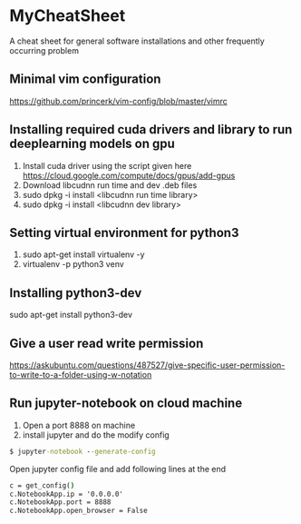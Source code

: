 # MyCheatSheet
A cheat sheet for general software installations and other frequently occurring problem

## Minimal vim configuration
https://github.com/princerk/vim-config/blob/master/vimrc

## Installing required cuda drivers and library to run deeplearning models on gpu
1. Install cuda driver using the script given here https://cloud.google.com/compute/docs/gpus/add-gpus
2. Download libcudnn run time and dev .deb files
3. sudo dpkg -i install &lt;libcudnn run time library>
4. sudo dpkg -i install &lt;libcudnn dev library>

## Setting virtual environment for python3

1. sudo apt-get install virtualenv -y
2. virtualenv -p python3 venv

## Installing python3-dev
sudo apt-get install python3-dev

## Give a user read write permission
https://askubuntu.com/questions/487527/give-specific-user-permission-to-write-to-a-folder-using-w-notation

## Run jupyter-notebook on cloud machine
1. Open a port 8888 on machine
2. install jupyter and do the modify config
```cmd
$ jupyter-notebook --generate-config
```

Open jupyter config file and add following lines at the end

```cmd
c = get_config()
c.NotebookApp.ip = '0.0.0.0'
c.NotebookApp.port = 8888
c.NotebookApp.open_browser = False
```
